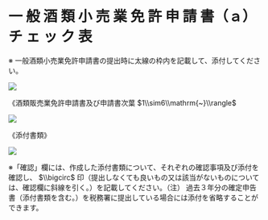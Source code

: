 # 一 般 酒 類 小 売 業 免 許 申 請 書（ａ）チ ェ ッ ク 表

※ 一般酒類小売業免許申請書の提出時に太線の枠内を記載して、添付してください。

![](https://www.nta.go.jp/tmp/1543a6f0-ae4d-4c5d-b0c5-1f654172cc92/images/f431a2590d313eba9ab037e0a48098b4b12327115473a67a81bc185987c0c60c.jpg)

《酒類販売業免許申請書及び申請書次葉 $1\\sim6\\mathrm{~}\\rangle$

![](https://www.nta.go.jp/tmp/1543a6f0-ae4d-4c5d-b0c5-1f654172cc92/images/0928a6c057318770abd436d111aba2fd0fa9a254f1394221b732cff3c977e3cc.jpg)

《添付書類》

![](https://www.nta.go.jp/tmp/1543a6f0-ae4d-4c5d-b0c5-1f654172cc92/images/e92c0951418625752e8fcf9b55332fe647cc48dead7376587dd7e5d62ac48f77.jpg)

※「確認」欄には、作成した添付書類について、それぞれの確認事項及び添付を確認し、 $\\bigcirc$ 印（提出しなくても良いもの又は該当がないものについては、確認欄に斜線を引く。）を記載してください。（注） 過去３年分の確定申告書（添付書類を含む。）を税務署に提出している場合には添付を省略することができます。